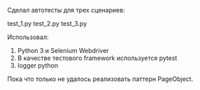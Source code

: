 Сделал автотесты для трех сценариев:  

test_1.py test_2.py test_3.py

Использовал: 
1) Python 3 и Selenium Webdriver  
2) В качестве тестового framework используется pytest
3) logger python


Пока что только не удалось реализовать паттерн PageObject.
